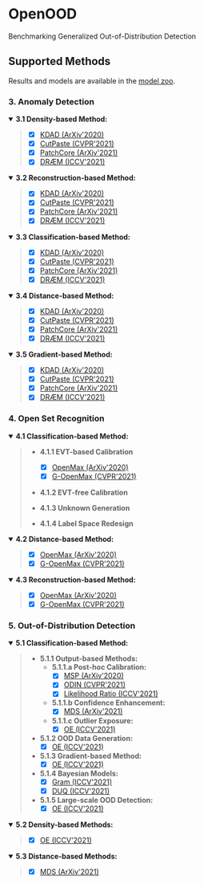 # OpenOOD
Benchmarking Generalized Out-of-Distribution Detection


## Supported Methods

Results and models are available in the [model zoo](docs/model_zoo.md).


### 3. Anomaly Detection

<details open>
<summary><b>3.1 Density-based Method:</b></summary>
  
> - [x] [KDAD (ArXiv'2020)](https://github.com/rohban-lab/Knowledge_Distillation_AD)
> - [x] [CutPaste (CVPR'2021)](https://arxiv.org/abs/2104.04015)
> - [x] [PatchCore (ArXiv'2021)](https://arxiv.org/pdf/2106.08265.pdf)
> - [x] [DRÆM (ICCV'2021)](https://openaccess.thecvf.com/content/ICCV2021/papers/Zavrtanik_DRAEM_-_A_Discriminatively_Trained_Reconstruction_Embedding_for_Surface_Anomaly_ICCV_2021_paper.pdf)
</details>

<details open>
<summary><b>3.2 Reconstruction-based Method:</b></summary>

> - [x] [KDAD (ArXiv'2020)](https://github.com/rohban-lab/Knowledge_Distillation_AD)
> - [x] [CutPaste (CVPR'2021)](https://arxiv.org/abs/2104.04015)
> - [x] [PatchCore (ArXiv'2021)](https://arxiv.org/pdf/2106.08265.pdf)
> - [x] [DRÆM (ICCV'2021)](https://openaccess.thecvf.com/content/ICCV2021/papers/Zavrtanik_DRAEM_-_A_Discriminatively_Trained_Reconstruction_Embedding_for_Surface_Anomaly_ICCV_2021_paper.pdf)
</details>

<details open>
<summary><b>3.3 Classification-based Method:</b></summary>

> - [x] [KDAD (ArXiv'2020)](https://github.com/rohban-lab/Knowledge_Distillation_AD)
> - [x] [CutPaste (CVPR'2021)](https://arxiv.org/abs/2104.04015)
> - [x] [PatchCore (ArXiv'2021)](https://arxiv.org/pdf/2106.08265.pdf)
> - [x] [DRÆM (ICCV'2021)](https://openaccess.thecvf.com/content/ICCV2021/papers/Zavrtanik_DRAEM_-_A_Discriminatively_Trained_Reconstruction_Embedding_for_Surface_Anomaly_ICCV_2021_paper.pdf)
</details>

<details open>
<summary><b>3.4 Distance-based Method:</b></summary>

> - [x] [KDAD (ArXiv'2020)](https://github.com/rohban-lab/Knowledge_Distillation_AD)
> - [x] [CutPaste (CVPR'2021)](https://arxiv.org/abs/2104.04015)
> - [x] [PatchCore (ArXiv'2021)](https://arxiv.org/pdf/2106.08265.pdf)
> - [x] [DRÆM (ICCV'2021)](https://openaccess.thecvf.com/content/ICCV2021/papers/Zavrtanik_DRAEM_-_A_Discriminatively_Trained_Reconstruction_Embedding_for_Surface_Anomaly_ICCV_2021_paper.pdf)
</details>

<details open>
<summary><b>3.5 Gradient-based Method:</b></summary>

> - [x] [KDAD (ArXiv'2020)](https://github.com/rohban-lab/Knowledge_Distillation_AD)
> - [x] [CutPaste (CVPR'2021)](https://arxiv.org/abs/2104.04015)
> - [x] [PatchCore (ArXiv'2021)](https://arxiv.org/pdf/2106.08265.pdf)
> - [x] [DRÆM (ICCV'2021)](https://openaccess.thecvf.com/content/ICCV2021/papers/Zavrtanik_DRAEM_-_A_Discriminatively_Trained_Reconstruction_Embedding_for_Surface_Anomaly_ICCV_2021_paper.pdf)
</details>


### 4. Open Set Recognition

<details open>
<summary><b>4.1 Classification-based Method:</b></summary>
  
> - **4.1.1 EVT-based Calibration**
>   - [x] [OpenMax (ArXiv'2020)](https://github.com/rohban-lab/Knowledge_Distillation_AD)
>   - [x] [G-OpenMax (CVPR'2021)](https://arxiv.org/abs/2104.04015)
> 
> - **4.1.2 EVT-free Calibration**
>
> - **4.1.3 Unknown Generation**
>
> - **4.1.4 Label Space Redesign**
</details>


<details open>
<summary><b>4.2 Distance-based Method:</b></summary>
  
> - [x] [OpenMax (ArXiv'2020)](https://github.com/rohban-lab/Knowledge_Distillation_AD)
> - [x] [G-OpenMax (CVPR'2021)](https://arxiv.org/abs/2104.04015)
</details>

<details open>
<summary><b>4.3 Reconstruction-based Method:</b></summary>
  
> - [x] [OpenMax (ArXiv'2020)](https://github.com/rohban-lab/Knowledge_Distillation_AD)
> - [x] [G-OpenMax (CVPR'2021)](https://arxiv.org/abs/2104.04015)
</details>


### 5. Out-of-Distribution Detection

<details open>
<summary><b>5.1 Classification-based Method:</b></summary>

> - **5.1.1 Output-based Methods:**
>   - **5.1.1.a Post-hoc Calibration:**
>     - [x] [MSP (ArXiv'2020)](https://github.com/rohban-lab/Knowledge_Distillation_AD) 
>     - [x] [ODIN (CVPR'2021)](https://arxiv.org/abs/2104.04015)
>     - [x] [Likelihood Ratio (ICCV'2021)]()
>   - **5.1.1.b Confidence Enhancement:**
>     - [x] [MDS (ArXiv'2021)](https://arxiv.org/pdf/2106.08265.pdf)
>   - **5.1.1.c Outlier Exposure:**
>     - [x] [OE (ICCV'2021)]()
> - **5.1.2 OOD Data Generation:**
>   - [x] [OE (ICCV'2021)]()
> - **5.1.3 Gradient-based Method:**
>   - [x] [OE (ICCV'2021)]()
> - **5.1.4 Bayesian Models:**
>   - [x] [Gram (ICCV'2021)]()
>   - [x] [DUQ (ICCV'2021)]()
> - **5.1.5 Large-scale OOD Detection:**
>   - [x] [OE (ICCV'2021)]()
</details>

<details open>
<summary><b>5.2 Density-based Methods:</b></summary>

> - [x] [OE (ICCV'2021)]()
</details>


<details open>
<summary><b>5.3 Distance-based Methods:</b></summary>

> - [x] [MDS (ArXiv'2021)](https://arxiv.org/pdf/2106.08265.pdf)
</details>
